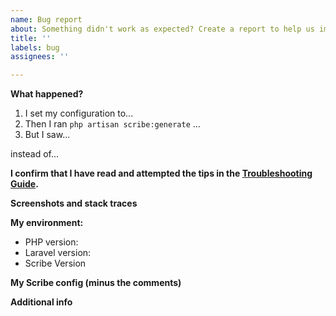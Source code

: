 ```yaml
---
name: Bug report
about: Something didn't work as expected? Create a report to help us improve.
title: ''
labels: bug
assignees: ''

---
```


**What happened?**
1. I set my configuration to...
2. Then I ran `php artisan scribe:generate` ...
3. But I saw...

instead of...

**I confirm that I have read and attempted the tips in the [Troubleshooting Guide](https://scribe.readthedocs.io/en/latest/troubleshooting.html).**

**Screenshots and stack traces**


**My environment:**
 - PHP version: 
 - Laravel version:
 - Scribe Version

**My Scribe config (minus the comments)**

**Additional info**
